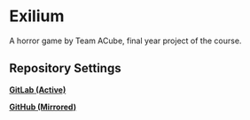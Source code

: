 # Exilium
A horror game by Team ACube, final year project of the course.

## Repository Settings
**[GitLab (Active)](https://gitlab.com/TeamACube/Exilium)**

**[GitHub (Mirrored)](https://github.com/TeamSuperSmash/Exilium)**
